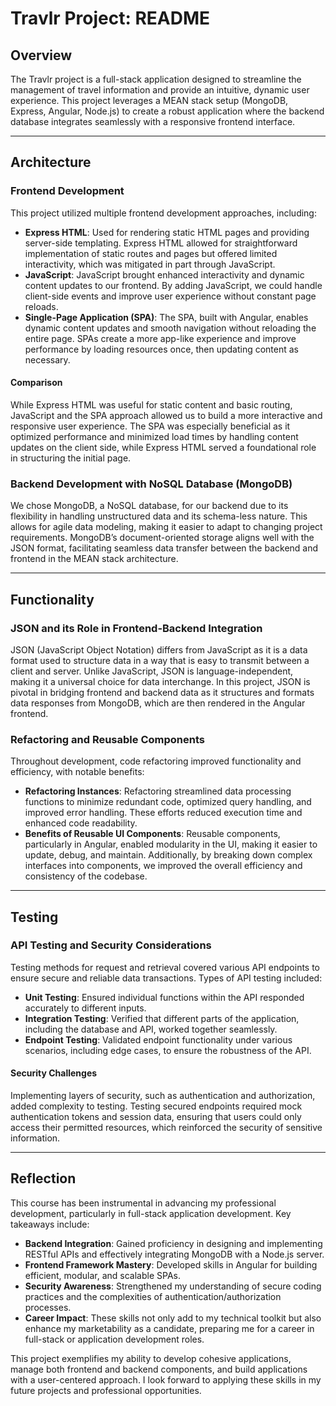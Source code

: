 # Travlr Project: README

## Overview

The Travlr project is a full-stack application designed to streamline the management of travel information and provide an intuitive, dynamic user experience. This project leverages a MEAN stack setup (MongoDB, Express, Angular, Node.js) to create a robust application where the backend database integrates seamlessly with a responsive frontend interface.

---

## Architecture

### Frontend Development

This project utilized multiple frontend development approaches, including:
- **Express HTML**: Used for rendering static HTML pages and providing server-side templating. Express HTML allowed for straightforward implementation of static routes and pages but offered limited interactivity, which was mitigated in part through JavaScript.
- **JavaScript**: JavaScript brought enhanced interactivity and dynamic content updates to our frontend. By adding JavaScript, we could handle client-side events and improve user experience without constant page reloads.
- **Single-Page Application (SPA)**: The SPA, built with Angular, enables dynamic content updates and smooth navigation without reloading the entire page. SPAs create a more app-like experience and improve performance by loading resources once, then updating content as necessary.

#### Comparison
While Express HTML was useful for static content and basic routing, JavaScript and the SPA approach allowed us to build a more interactive and responsive user experience. The SPA was especially beneficial as it optimized performance and minimized load times by handling content updates on the client side, while Express HTML served a foundational role in structuring the initial page.

### Backend Development with NoSQL Database (MongoDB)

We chose MongoDB, a NoSQL database, for our backend due to its flexibility in handling unstructured data and its schema-less nature. This allows for agile data modeling, making it easier to adapt to changing project requirements. MongoDB’s document-oriented storage aligns well with the JSON format, facilitating seamless data transfer between the backend and frontend in the MEAN stack architecture.

---

## Functionality

### JSON and its Role in Frontend-Backend Integration

JSON (JavaScript Object Notation) differs from JavaScript as it is a data format used to structure data in a way that is easy to transmit between a client and server. Unlike JavaScript, JSON is language-independent, making it a universal choice for data interchange. In this project, JSON is pivotal in bridging frontend and backend data as it structures and formats data responses from MongoDB, which are then rendered in the Angular frontend.

### Refactoring and Reusable Components

Throughout development, code refactoring improved functionality and efficiency, with notable benefits:
- **Refactoring Instances**: Refactoring streamlined data processing functions to minimize redundant code, optimized query handling, and improved error handling. These efforts reduced execution time and enhanced code readability.
- **Benefits of Reusable UI Components**: Reusable components, particularly in Angular, enabled modularity in the UI, making it easier to update, debug, and maintain. Additionally, by breaking down complex interfaces into components, we improved the overall efficiency and consistency of the codebase.

---

## Testing

### API Testing and Security Considerations

Testing methods for request and retrieval covered various API endpoints to ensure secure and reliable data transactions. Types of API testing included:
- **Unit Testing**: Ensured individual functions within the API responded accurately to different inputs.
- **Integration Testing**: Verified that different parts of the application, including the database and API, worked together seamlessly.
- **Endpoint Testing**: Validated endpoint functionality under various scenarios, including edge cases, to ensure the robustness of the API.

#### Security Challenges
Implementing layers of security, such as authentication and authorization, added complexity to testing. Testing secured endpoints required mock authentication tokens and session data, ensuring that users could only access their permitted resources, which reinforced the security of sensitive information.

---

## Reflection

This course has been instrumental in advancing my professional development, particularly in full-stack application development. Key takeaways include:
- **Backend Integration**: Gained proficiency in designing and implementing RESTful APIs and effectively integrating MongoDB with a Node.js server.
- **Frontend Framework Mastery**: Developed skills in Angular for building efficient, modular, and scalable SPAs.
- **Security Awareness**: Strengthened my understanding of secure coding practices and the complexities of authentication/authorization processes.
- **Career Impact**: These skills not only add to my technical toolkit but also enhance my marketability as a candidate, preparing me for a career in full-stack or application development roles.

This project exemplifies my ability to develop cohesive applications, manage both frontend and backend components, and build applications with a user-centered approach. I look forward to applying these skills in my future projects and professional opportunities.
